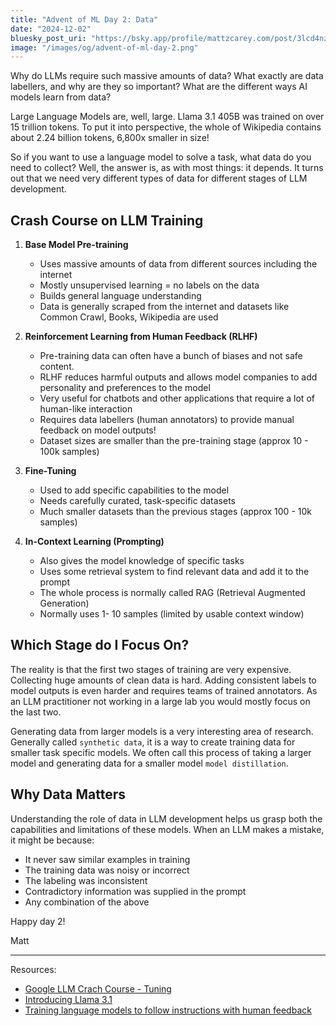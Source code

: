 ```yaml
---
title: "Advent of ML Day 2: Data"
date: "2024-12-02"
bluesky_post_uri: "https://bsky.app/profile/mattzcarey.com/post/3lcd4nzf2lc2h"
image: "/images/og/advent-of-ml-day-2.png"
---
```


Why do LLMs require such massive amounts of data? What exactly are data labellers, and why are they so important? What are the different ways AI models learn from data?

Large Language Models are, well, large. Llama 3.1 405B was trained on over 15 trillion tokens. To put it into perspective, the whole of Wikipedia contains about 2.24 billion tokens, 6,800x smaller in size!

So if you want to use a language model to solve a task, what data do you need to collect? Well, the answer is, as with most things: it depends. It turns out that we need very different types of data for different stages of LLM development.

## Crash Course on LLM Training

1. **Base Model Pre-training**

   - Uses massive amounts of data from different sources including the internet
   - Mostly unsupervised learning = no labels on the data
   - Builds general language understanding
   - Data is generally scraped from the internet and datasets like Common Crawl, Books, Wikipedia are used

2. **Reinforcement Learning from Human Feedback (RLHF)**

   - Pre-training data can often have a bunch of biases and not safe content.
   - RLHF reduces harmful outputs and allows model companies to add personality and preferences to the model
   - Very useful for chatbots and other applications that require a lot of human-like interaction
   - Requires data labellers (human annotators) to provide manual feedback on model outputs!
   - Dataset sizes are smaller than the pre-training stage (approx 10 - 100k samples)

3. **Fine-Tuning**

   - Used to add specific capabilities to the model
   - Needs carefully curated, task-specific datasets
   - Much smaller datasets than the previous stages (approx 100 - 10k samples)

4. **In-Context Learning (Prompting)**

   - Also gives the model knowledge of specific tasks
   - Uses some retrieval system to find relevant data and add it to the prompt
   - The whole process is normally called RAG (Retrieval Augmented Generation)
   - Normally uses 1- 10 samples (limited by usable context window)

## Which Stage do I Focus On?

The reality is that the first two stages of training are very expensive. Collecting huge amounts of clean data is hard. Adding consistent labels to model outputs is even harder and requires teams of trained annotators. As an LLM practitioner not working in a large lab you would mostly focus on the last two.

Generating data from larger models is a very interesting area of research. Generally called `synthetic data`, it is a way to create training data for smaller task specific models. We often call this process of taking a larger model and generating data for a smaller model `model distillation`.

## Why Data Matters

Understanding the role of data in LLM development helps us grasp both the capabilities and limitations of these models. When an LLM makes a mistake, it might be because:

- It never saw similar examples in training
- The training data was noisy or incorrect
- The labeling was inconsistent
- Contradictory information was supplied in the prompt
- Any combination of the above

Happy day 2!

Matt

---

Resources:

- [Google LLM Crach Course - Tuning](https://developers.google.com/machine-learning/crash-course/llm/tuning)
- [Introducing Llama 3.1](https://ai.meta.com/blog/meta-llama-3-1/)
- [Training language models to follow instructions with human feedback](https://arxiv.org/abs/2203.02155)
